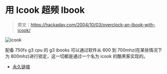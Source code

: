 # 用 Icook 超频 Ibook

> 原文：<https://hackaday.com/2004/10/03/overclock-an-ibook-with-icook/>

![icook](img/a315d61d12c97466b42b6051e7cf461c.png)

配备 750fx g3 cpu 的 g3 ibooks 可以通过软件从 600 到 700mhz(在某些情况下为 800mhz)进行锁定，这一切都是通过一个名为 icook 的酷黑客实现的。

*   [永久链接](http://www.swieskowski.net/icook/)
